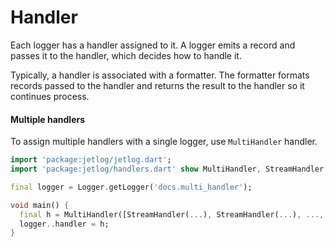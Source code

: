 # Handler

Each logger has a handler assigned to it. A logger emits a record and passes it to the handler, which decides how to handle it.

Typically, a handler is associated with a formatter. The formatter formats records passed to the handler and returns the result to the handler so it continues process.

#### Multiple handlers

To assign multiple handlers with a single logger, use `MultiHandler` handler.

```dart
import 'package:jetlog/jetlog.dart';
import 'package:jetlog/handlers.dart' show MultiHandler, StreamHandler, ConsoleHandler;

final logger = Logger.getLogger('docs.multi_handler');

void main() {
  final h = MultiHandler([StreamHandler(...), StreamHandler(...), ..., ConsoleHandler(...)]);
  logger..handler = h;  
}
```
